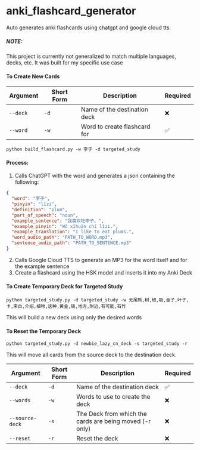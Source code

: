 # anki_flashcard_generator
Auto generates anki flashcards using chatgpt and google cloud tts

##### NOTE:
This project is currently not generalized to match multiple languages, decks, etc. It was built for my specific use case


#### To Create New Cards
| Argument | Short Form | Description                  | Required |
|----------|------------|------------------------------|----------|
| `--deck` | `-d`       | Name of the destination deck | ❌        |
| `--word` | `-w`       | Word to create flashcard for | ✅        |

```commandline
python build_flashcard.py -w 李子 -d targeted_study
```

#### Process:
1. Calls ChatGPT with the word and generates a json containing the following:
```json
{
  "word": "李子",
  "pinyin": "lǐzi",
  "definition": "plum",
  "part_of_speech": "noun",
  "example_sentence": "我喜欢吃李子。",
  "example_pinyin": "Wǒ xǐhuān chī lǐzi.",
  "example_translation": "I like to eat plums.",
  "word_audio_path": "PATH_TO_WORD.mp3",
  "sentence_audio_path": "PATH_TO_SENTENCE.mp3"
}
```
2. Calls Google Cloud TTS to generate an MP3 for the word itself and for the example sentence
3. Create a flashcard using the HSK model and inserts it into my Anki Deck


#### To Create Temporary Deck for Targeted Study
```commandline
python targeted_study.py -d targeted_study -w 无尾熊,树,根,吸,金子,叶子,卡,来自,介绍,植物,这种,黄金,钱,地方,附近,有可能,石竹
```
This will build a new deck using only the desired words

#### To Reset the Temporary Deck
```commandline
python targeted_study.py -d newbie_lazy_cn_deck -s targeted_study -r 
```
This will move all cards from the source deck to the destination deck.

| Argument        | Short Form | Description                                             | Required |
|-----------------|------------|---------------------------------------------------------|----------|
| `--deck`        | `-d`       | Name of the destination deck                            | ✅        |
| `--words`       | `-w`       | Words to use to create the deck                         | ❌        |
| `--source-deck` | `-s`       | The Deck from which the cards are being moved (-r only) | ❌        |
| `--reset`       | `-r`       | Reset the deck                                          | ❌        |


